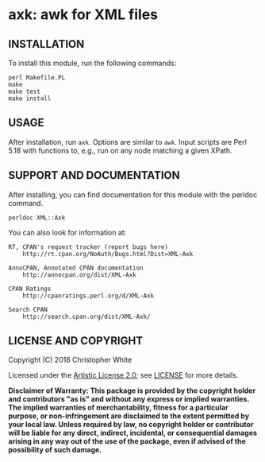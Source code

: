 # axk: awk for XML files

## INSTALLATION

To install this module, run the following commands:

	perl Makefile.PL
	make
	make test
	make install

## USAGE

After installation, run `axk`.  Options are similar to `awk`.  Input scripts
are Perl 5.18 with functions to, e.g., run on any node matching a given XPath.

## SUPPORT AND DOCUMENTATION

After installing, you can find documentation for this module with the
perldoc command.

    perldoc XML::Axk

You can also look for information at:

    RT, CPAN's request tracker (report bugs here)
        http://rt.cpan.org/NoAuth/Bugs.html?Dist=XML-Axk

    AnnoCPAN, Annotated CPAN documentation
        http://annocpan.org/dist/XML-Axk

    CPAN Ratings
        http://cpanratings.perl.org/d/XML-Axk

    Search CPAN
        http://search.cpan.org/dist/XML-Axk/


## LICENSE AND COPYRIGHT

Copyright (C) 2018 Christopher White

Licensed under the
[Artistic License 2.0](http://perldoc.perl.org/perlartistic.html);
see [LICENSE](LICENSE) for more details.

**Disclaimer of Warranty: This package is provided by the copyright holder and
contributors "as is" and without any express or implied warranties.  The
implied warranties of merchantability, fitness for a particular purpose, or
non-infringement are disclaimed to the extent permitted by your local law.
Unless required by law, no copyright holder or contributor will be liable for
any direct, indirect, incidental, or consequential damages arising in any way
out of the use of the package, even if advised of the possibility of such
damage.**
